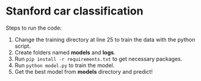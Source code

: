 # Stanford car classification
Steps to run the code:
1. Change the training directory at line 25 to train the data with the python script.
2. Create folders named **models** and **logs**.
3. Run `pip install -r requirements.txt` to get necessary packages.
3. Run `python model.py` to train the model.
4. Get the best model from **models** directory and predict!
